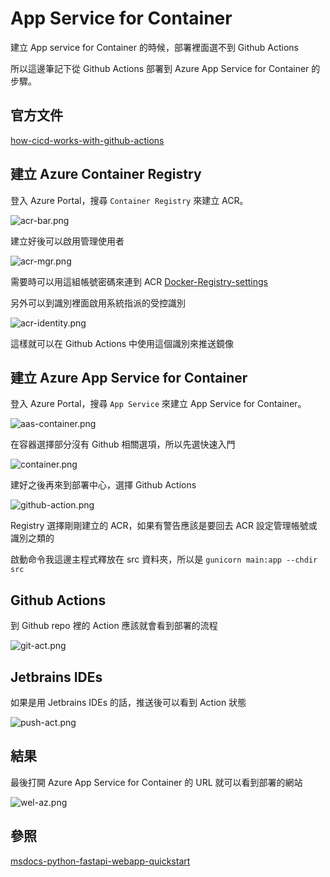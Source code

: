 # App Service for Container

建立 App service for Container 的時候，部署裡面選不到 Github Actions

所以這邊筆記下從 Github Actions 部署到 Azure App Service for Container 的步驟。

## 官方文件

[how-cicd-works-with-github-actions](https://learn.microsoft.com/zh-tw/azure/app-service/deploy-ci-cd-custom-container?tabs=acr&pivots=container-linux#how-cicd-works-with-github-actions)

## 建立 Azure Container Registry

登入 Azure Portal，搜尋 `Container Registry` 來建立 ACR。

![acr-bar.png](acr-bar.png)

建立好後可以啟用管理使用者

![acr-mgr.png](acr-mgr.png)

需要時可以用這組帳號密碼來連到 ACR 
[Docker-Registry-settings](Docker-Registry-settings.md)

另外可以到識別裡面啟用系統指派的受控識別

![acr-identity.png](acr-identity.png)

這樣就可以在 Github Actions 中使用這個識別來推送鏡像

## 建立 Azure App Service for Container

登入 Azure Portal，搜尋 `App Service` 來建立 App Service for Container。

![aas-container.png](aas-container.png)

在容器選擇部分沒有 Github 相關選項，所以先選快速入門

![container.png](container.png)

建好之後再來到部署中心，選擇 Github Actions

![github-action.png](github-action.png)

Registry 選擇剛剛建立的 ACR，如果有警告應該是要回去 ACR 設定管理帳號或識別之類的

啟動命令我這邊主程式釋放在 src 資料夾，所以是 `gunicorn main:app --chdir src`

## Github Actions

到 Github repo 裡的 Action 應該就會看到部署的流程

![git-act.png](git-act.png)

## Jetbrains IDEs

如果是用 Jetbrains IDEs 的話，推送後可以看到 Action 狀態

![push-act.png](push-act.png)

## 結果
最後打開 Azure App Service for Container 的 URL 就可以看到部署的網站

![wel-az.png](wel-az.png)

## 參照

[msdocs-python-fastapi-webapp-quickstart](https://github.com/jakeuj/msdocs-python-fastapi-webapp-quickstart)